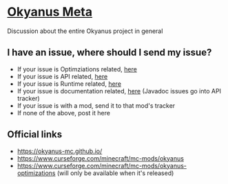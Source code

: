 # [Okyanus Meta](https://github.com/okyanus-mc/meta/issues)

Discussion about the entire Okyanus project in general

## I have an issue, where should I send my issue?

- If your issue is Optimziations related, [here](https://github.com/okyanus-mc/optimizations)
- If your issue is API related, [here](https://github.com/okyanus-mc/api/issues)
- If your issue is Runtime related, [here](https://github.com/okyanus-mc/runtime/issues)
- If your issue is documentation related, [here](https://github.com/okyanus-mc/okyanus-mc.github.io) 
  (Javadoc issues go into API tracker)
- If your issue is with a mod, send it to that mod's tracker
- If none of the above, post it here

## Official links

- https://okyanus-mc.github.io/
- https://www.curseforge.com/minecraft/mc-mods/okyanus 
- https://www.curseforge.com/minecraft/mc-mods/okyanus-optimizations (will only be available when it's released)
